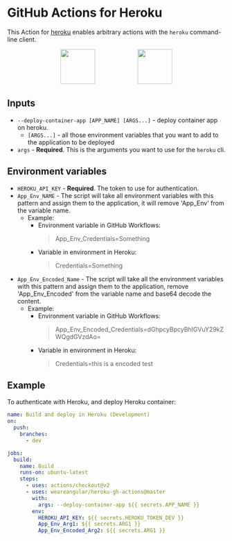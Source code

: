 # GitHub Actions for Heroku

This Action for [heroku](www.heroku.com) enables arbitrary actions with the `heroku` command-line client.

<div align="center">
<img src="https://github.githubassets.com/images/modules/site/features/actions-icon-actions.svg" height="80"></img>
&nbsp;&nbsp;
&nbsp;&nbsp;
&nbsp;&nbsp;
&nbsp;&nbsp;
&nbsp;&nbsp;
&nbsp;&nbsp;
&nbsp;&nbsp;
&nbsp;&nbsp;
<img src="https://www3.assets.heroku.com/assets/logo-purple-08fb38cebb99e3aac5202df018eb337c5be74d5214768c90a8198c97420e4201.svg" height="80"></img>
</div>

## Inputs

- `--deploy-container-app [APP_NAME] [ARGS...]` - deploy container app on heroku.
  - `[ARGS...]` - all those environment variables that you want to add to the application to be deployed
- `args` - **Required**. This is the arguments you want to use for the `heroku` cli.

## Environment variables

- `HEROKU_API_KEY` - **Required**. The token to use for authentication.
- `App_Env_NAME` - The script will take all environment variables with this pattern and assign them to the application, it will remove 'App_Env' from the variable name.
  - Example:
    - Environment variable in GitHub Workflows:
      > App_Env_Credentials=Something
    - Variable in environment in Heroku:
      > Credentials=Something
- `App_Env_Encoded_Name` - The script will take all the environment variables with this pattern and assign them to the application, remove 'App_Env_Encoded' from the variable name and base64 decode the content.
  - Example:
    - Environment variable in GitHub Workflows:
      > App_Env_Encoded_Credentials=dGhpcyBpcyBhIGVuY29kZWQgdGVzdAo=
    - Variable in environment in Heroku:
      > Credentials=this is a encoded test

## Example

To authenticate with Heroku, and deploy Heroku container:

```yaml
name: Build and deploy in Heroku (Development)
on:
  push:
    branches:
      - dev

jobs:
  build:
    name: Build
    runs-on: ubuntu-latest
    steps:
      - uses: actions/checkout@v2
      - uses: weareangular/heroku-gh-actions@master
        with:
          args: --deploy-container-app ${{ secrets.APP_NAME }}
        env:
          HEROKU_API_KEY: ${{ secrets.HEROKU_TOKEN_DEV }}
          App_Env_Arg1: ${{ secrets.ARG1 }}
          App_Env_Encoded_Arg2: ${{ secrets.ARG1 }}
```
